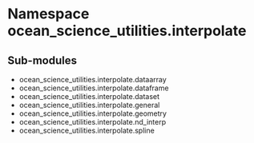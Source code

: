 Namespace ocean_science_utilities.interpolate
=============================================

Sub-modules
-----------
* ocean_science_utilities.interpolate.dataarray
* ocean_science_utilities.interpolate.dataframe
* ocean_science_utilities.interpolate.dataset
* ocean_science_utilities.interpolate.general
* ocean_science_utilities.interpolate.geometry
* ocean_science_utilities.interpolate.nd_interp
* ocean_science_utilities.interpolate.spline
